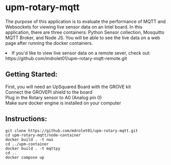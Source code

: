 # upm-rotary-mqtt
<p>The purpose of this application is to evaluate the performance of MQTT and Websockets for viewing live sensor data on an Intel board. In this application, there are three containers: Python Sensor collection, Mosquitto MQTT Broker, and Node JS. You will be able to see the live data on a web page after running the docker containers.</p>
<li>If you'd like to view live sensor data on a remote sever, check out: </li>
https://github.com/mdrolet01/upm-rotary-mqtt-remote.git
<h2>Getting Started:</h2>
First, you will need an UpSquared Board with the GROVE kit<br>
Connect the GROVEPI shield to the board <br>
Plug in the Rotary sensor to A0 (Analog pin 0)<br>
Make sure docker engine is installed on your computer<br>

<h2>Instructions:</h2>

    git clone https://github.com/mdrolet01/upm-rotary-mqtt.git
    cd upm-rotary-mqtt/node-container
    docker build . -t nws
    cd ../upm-container
    docker build . -t mqttpy
    cd ..
    docker compose up
<br>
